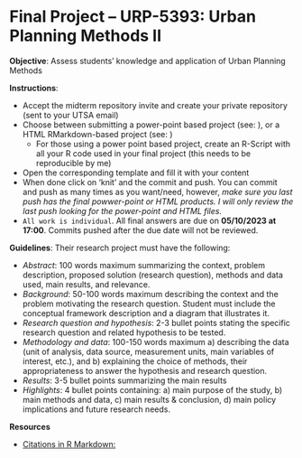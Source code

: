 # Final Project – URP-5393: Urban Planning Methods II

**Objective**: Assess students’ knowledge and application of Urban Planning Methods

**Instructions**:
- Accept the midterm repository invite and create your private repository (sent to your UTSA email)
- Choose between submitting a power-point based project (see: ), or a HTML RMarkdown-based project (see: )
  - For those using a power point based project, create an R-Script with all your R code used in your final project (this needs to be reproducible by me) 
- Open the corresponding template and fill it with your content
- When done click on ‘knit’ and the commit and push. You can commit and push as many times as you want/need, however, _make sure you last push has the final powwer-point or HTML products. I will only review the last push looking for the power-point and HTML files._
- `All work is individual`. All final answers are due on **05/10/2023 at 17:00**. Commits pushed after the due date will not be reviewed. 

**Guidelines**:
Their research project must have the following:
- _Abstract_: 100 words maximum summarizing the context, problem description, proposed solution (research question), methods and data used, main results, and relevance.
- _Background_: 50-100 words maximum describing the context and the problem motivating the research question. Student must include the conceptual framework description and a diagram that illustrates it.
- _Research question and hypothesis_: 2-3 bullet points stating the specific research question and related hypothesis to be tested.
- _Methodology and data_: 100-150 words maximum a) describing the data (unit of analysis, data source, measurement units, main variables of interest, etc.), and b) explaining the choice of methods, their appropriateness to answer the hypothesis and research question. 
- _Results_: 3-5 bullet points summarizing the main results
- _Highlights_: 4 bullet points containing: a) main purpose of the study, b) main methods and data, c) main results & conclusion, d) main policy implications and future research needs.


**Resources**

- [Citations in R Markdown:](https://inbo.github.io/tutorials/tutorials/r_citations_markdown/)
